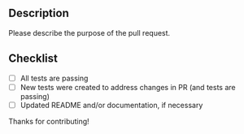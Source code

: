 ## Description

Please describe the purpose of the pull request.

## Checklist

- [ ] All tests are passing
- [ ] New tests were created to address changes in PR (and tests are passing)
- [ ] Updated README and/or documentation, if necessary

Thanks for contributing!
